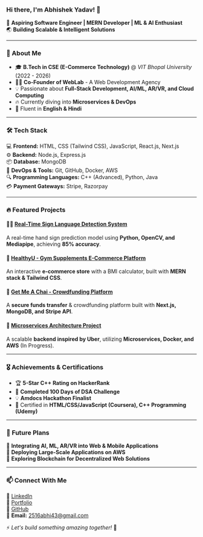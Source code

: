 ### Hi there, I'm Abhishek Yadav! 👋

🚀 **Aspiring Software Engineer | MERN Developer | ML & AI Enthusiast**  
🌏 **Building Scalable & Intelligent Solutions**

---

### 🌟 About Me
- 🎓 **B.Tech in CSE (E-Commerce Technology)** @ *VIT Bhopal University* (2022 - 2026)
- 👨‍💻 **Co-Founder of WebLab** - A Web Development Agency
- 💡 Passionate about **Full-Stack Development, AI/ML, AR/VR, and Cloud Computing**
- 🔥 Currently diving into **Microservices & DevOps**
- 📍 Fluent in **English & Hindi**

---

### 🛠️ Tech Stack
💻 **Frontend:** HTML, CSS (Tailwind CSS), JavaScript, React.js, Next.js  
⚙ **Backend:** Node.js, Express.js  
📦 **Database:** MongoDB  
🚀 **DevOps & Tools:** Git, GitHub, Docker, AWS  
🔍 **Programming Languages:** C++ (Advanced), Python, Java  
💳 **Payment Gateways:** Stripe, Razorpay  

---

### 🔥 Featured Projects
#### 🧑‍🎤 [Real-Time Sign Language Detection System](https://github.com/Abhi-2516/sign-detection)
A real-time hand sign prediction model using **Python, OpenCV, and Mediapipe**, achieving **85% accuracy**.  

#### 💪 [HealthyU - Gym Supplements E-Commerce Platform](https://github.com/Abhi-2516/healthy-u)
An interactive **e-commerce store** with a BMI calculator, built with **MERN stack & Tailwind CSS**.  

#### 💸 [Get Me A Chai - Crowdfunding Platform](https://github.com/Abhi-2516/get-me-a-chai)
A **secure funds transfer** & crowdfunding platform built with **Next.js, MongoDB, and Stripe API**.  

#### 🚗 [Microservices Architecture Project](https://github.com/Abhi-2516/microservices-uber)
A scalable **backend inspired by Uber**, utilizing **Microservices, Docker, and AWS** (In Progress).  

---

### 🎖️ Achievements & Certifications
- 🏆 **5-Star C++ Rating on HackerRank**
- 🎯 **Completed 100 Days of DSA Challenge**
- 💡 **Amdocs Hackathon Finalist**
- 📜 Certified in **HTML/CSS/JavaScript (Coursera), C++ Programming (Udemy)**

---

### 🚀 Future Plans
🔹 **Integrating AI, ML, AR/VR into Web & Mobile Applications**  
🔹 **Deploying Large-Scale Applications on AWS**  
🔹 **Exploring Blockchain for Decentralized Web Solutions**  

---

### 📫 Connect With Me
🔗 [LinkedIn](http://www.linkedin.com/in/abhishek-yadav-059942251)  
📂 [Portfolio](https://naukripayplacement.com/)  
📝 [GitHub](https://github.com/Abhi-2516)  
📧 **Email:** [2516abhi43@gmail.com](mailto:2516abhi43@gmail.com)  

⚡ *Let's build something amazing together!* 🚀

